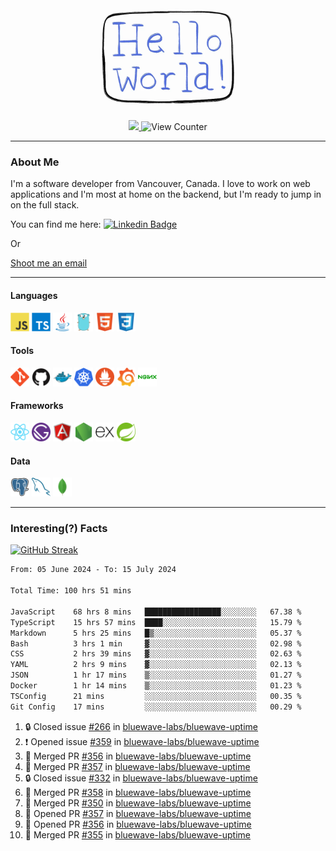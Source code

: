 <div align="center">
    <img src="./img/hello_world.webp" height="200px" width="">
    <div>
        <a href="https://www.linkedin.com/in/ajhollid">
            <img src="https://img.shields.io/badge/LinkedIn-blue"/>
        </a>
        <img src="https://komarev.com/ghpvc/?username=ajhollid&color=yellow" alt="View Counter">
    </div>
</div>

---

### About Me

I'm a software developer from Vancouver, Canada. I love to work on web applications and I'm most at home on the backend, but I'm ready to jump in on the full stack.

You can find me here: [![Linkedin Badge](https://img.shields.io/badge/-ajhollid-blue?style=flat&logo=Linkedin&logoColor=white)](https://www.linkedin.com/in/ajhollid)

Or

[Shoot me an email](mailto:ajhollid@gmail.com)

---

#### Languages

<div>
    <img src="./img/devicons/javascript-original.svg" width=30 height=30 alt="JavaScript">
    <img src="/img/devicons/typescript-original.svg" width=30 height=30 alt="TypeScript">
    <img src="./img/devicons/java-original.svg" width=30 height=30 alt="Java">
    <img src="./img/devicons/go-original.svg" width=30 height=30 alt="Golang">
    <img src="./img/devicons/html5-original.svg" width=30 height=30 alt="HTML 5">
    <img src="./img/devicons/css3-original.svg" width=30 height=30 alt="CSS 3">
</div>

#### Tools

<div>
    <img src="./img/devicons/git-original.svg" width=30 height=30 alt="Git">
    <img src="./img/devicons/github-original.svg" width=30 height=30 alt="Github">
    <img src="./img/devicons/docker-original.svg" width=30 
    height=30 alt="Docker">
    <img src="./img/devicons/kubernetes-original.svg" width=30 height=30 alt="K8">
    <img src="./img/devicons/prometheus-original.svg" width=30 height=30 alt="Prometheus">
    <img src="./img/devicons/grafana-original.svg" width=30 height=30 alt="Grafana">
    <img src="./img/devicons/nginx-original.svg" width=30 height=30 alt="Nginx">
</div>

#### Frameworks

<div>
    <img src="./img/devicons/react-original.svg" width=30 height=30 alt="React">
    <img src="./img/devicons/gatsby-original.svg" width=30 height=30 alt="Gatsby">
    <img src="./img/devicons/angularjs-original.svg" width=30 height=30 alt="AngularJS">
    <img src="./img/devicons/nodejs-original.svg" width=30 height=30 alt="NodeJS">
    <img src="./img/devicons/express-original.svg" width=30 height=30 alt="Express">
    <img src="./img/devicons/spring-original.svg" width=30 height=30 alt="Spring">
</div>

#### Data

<div>
    <img src="./img/devicons/postgresql-original.svg" width=30 height=30 alt="Postgresql">
    <img src="./img/devicons/mysql-original.svg" width=30 height=30 alt="Mysql">
    <img src="./img/devicons/mongodb-original.svg" width=30 height=30 alt="MongoDB">
</div>

---

### Interesting(?) Facts

[![GitHub Streak](http://github-readme-streak-stats.herokuapp.com?user=ajhollid)](https://git.io/streak-stats)

 <!--START_SECTION:waka-->

```txt
From: 05 June 2024 - To: 15 July 2024

Total Time: 100 hrs 51 mins

JavaScript    68 hrs 8 mins   █████████████████░░░░░░░░   67.38 %
TypeScript    15 hrs 57 mins  ████░░░░░░░░░░░░░░░░░░░░░   15.79 %
Markdown      5 hrs 25 mins   █▒░░░░░░░░░░░░░░░░░░░░░░░   05.37 %
Bash          3 hrs 1 min     ▓░░░░░░░░░░░░░░░░░░░░░░░░   02.98 %
CSS           2 hrs 39 mins   ▓░░░░░░░░░░░░░░░░░░░░░░░░   02.63 %
YAML          2 hrs 9 mins    ▓░░░░░░░░░░░░░░░░░░░░░░░░   02.13 %
JSON          1 hr 17 mins    ▒░░░░░░░░░░░░░░░░░░░░░░░░   01.27 %
Docker        1 hr 14 mins    ▒░░░░░░░░░░░░░░░░░░░░░░░░   01.23 %
TSConfig      21 mins         ░░░░░░░░░░░░░░░░░░░░░░░░░   00.35 %
Git Config    17 mins         ░░░░░░░░░░░░░░░░░░░░░░░░░   00.29 %
```

<!--END_SECTION:waka-->


<!--START_SECTION:activity-->
1. 🔒 Closed issue [#266](https://github.com/bluewave-labs/bluewave-uptime/issues/266) in [bluewave-labs/bluewave-uptime](https://github.com/bluewave-labs/bluewave-uptime)
2. ❗ Opened issue [#359](https://github.com/bluewave-labs/bluewave-uptime/issues/359) in [bluewave-labs/bluewave-uptime](https://github.com/bluewave-labs/bluewave-uptime)
3. 🎉 Merged PR [#356](https://github.com/bluewave-labs/bluewave-uptime/pull/356) in [bluewave-labs/bluewave-uptime](https://github.com/bluewave-labs/bluewave-uptime)
4. 🎉 Merged PR [#357](https://github.com/bluewave-labs/bluewave-uptime/pull/357) in [bluewave-labs/bluewave-uptime](https://github.com/bluewave-labs/bluewave-uptime)
5. 🔒 Closed issue [#332](https://github.com/bluewave-labs/bluewave-uptime/issues/332) in [bluewave-labs/bluewave-uptime](https://github.com/bluewave-labs/bluewave-uptime)
6. 🎉 Merged PR [#358](https://github.com/bluewave-labs/bluewave-uptime/pull/358) in [bluewave-labs/bluewave-uptime](https://github.com/bluewave-labs/bluewave-uptime)
7. 🎉 Merged PR [#350](https://github.com/bluewave-labs/bluewave-uptime/pull/350) in [bluewave-labs/bluewave-uptime](https://github.com/bluewave-labs/bluewave-uptime)
8. 💪 Opened PR [#357](https://github.com/bluewave-labs/bluewave-uptime/pull/357) in [bluewave-labs/bluewave-uptime](https://github.com/bluewave-labs/bluewave-uptime)
9. 💪 Opened PR [#356](https://github.com/bluewave-labs/bluewave-uptime/pull/356) in [bluewave-labs/bluewave-uptime](https://github.com/bluewave-labs/bluewave-uptime)
10. 🎉 Merged PR [#355](https://github.com/bluewave-labs/bluewave-uptime/pull/355) in [bluewave-labs/bluewave-uptime](https://github.com/bluewave-labs/bluewave-uptime)
<!--END_SECTION:activity-->
